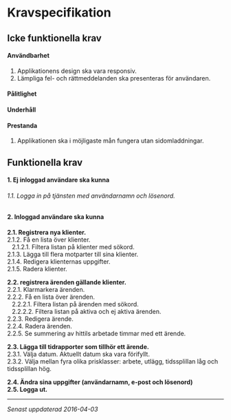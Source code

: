 # Kravspecifikation

## Icke funktionella krav
#### Användbarhet
1. Applikationens design ska vara responsiv.
2. Lämpliga fel- och rättmeddelanden ska presenteras för användaren.

#### Pålitlighet

#### Underhåll

#### Prestanda
1. Applikationen ska i möjligaste mån fungera utan sidomladdningar.

## Funktionella krav
#### 1. Ej inloggad användare ska kunna
###### 1.1. Logga in på tjänsten med användarnamn och lösenord.

#### 2. Inloggad användare ska kunna
**2.1. Registrera nya klienter.** <br>
2.1.2. Få en lista över klienter. <br>
&ensp; 2.1.2.1. Filtera listan på klienter med sökord. <br>
2.1.3. Lägga till flera motparter till sina klienter. <br>
2.1.4. Redigera klienternas uppgifter. <br>
2.1.5. Radera klienter.

**2.2. registrera ärenden gällande klienter.** <br>
2.2.1. Klarmarkera ärenden. <br>
2.2.2. Få en lista över ärenden. <br>
&ensp; 2.2.2.1. Filtera listan på ärenden med sökord. <br>
&ensp; 2.2.2.2. Filtera listan på aktiva och ej aktiva ärenden. <br>
2.2.3. Redigera ärende. <br>
2.2.4. Radera ärenden. <br>
2.2.5. Se summering av hittils arbetade timmar med ett ärende.

**2.3. Lägga till tidrapporter som tillhör ett ärende.** <br>
2.3.1. Välja datum. Aktuellt datum ska vara förifyllt. <br>
2.3.2. Välja mellan fyra olika prisklasser: arbete, utlägg, tidssplillan låg och tidssplillan hög. <br>

**2.4. Ändra sina uppgifter (användarnamn, e-post och lösenord)** <br>
**2.5. Logga ut.**

***
*Senast uppdaterad 2016-04-03*
